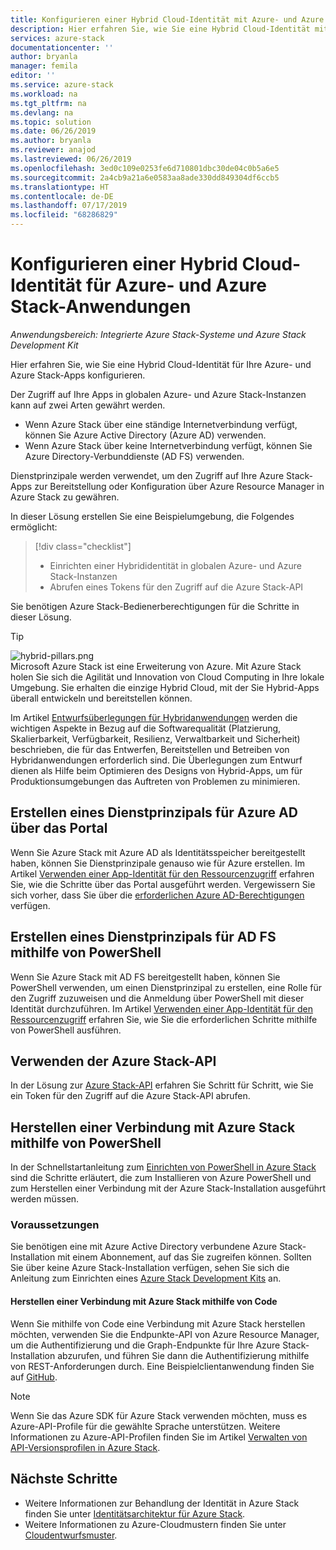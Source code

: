 ```yaml
---
title: Konfigurieren einer Hybrid Cloud-Identität mit Azure- und Azure Stack-Apps | Microsoft-Dokumentation
description: Hier erfahren Sie, wie Sie eine Hybrid Cloud-Identität mit Azure- und Azure Stack-Apps konfigurieren.
services: azure-stack
documentationcenter: ''
author: bryanla
manager: femila
editor: ''
ms.service: azure-stack
ms.workload: na
ms.tgt_pltfrm: na
ms.devlang: na
ms.topic: solution
ms.date: 06/26/2019
ms.author: bryanla
ms.reviewer: anajod
ms.lastreviewed: 06/26/2019
ms.openlocfilehash: 3ed0c109e0253fe6d710801dbc30de04c0b5a6e5
ms.sourcegitcommit: 2a4cb9a21a6e0583aa8ade330dd849304df6ccb5
ms.translationtype: HT
ms.contentlocale: de-DE
ms.lasthandoff: 07/17/2019
ms.locfileid: "68286829"
---
```

# <a name="configure-hybrid-cloud-identity-for-azure-and-azure-stack-applications"></a>Konfigurieren einer Hybrid Cloud-Identität für Azure- und Azure Stack-Anwendungen

*Anwendungsbereich: Integrierte Azure Stack-Systeme und Azure Stack Development Kit*

Hier erfahren Sie, wie Sie eine Hybrid Cloud-Identität für Ihre Azure- und Azure Stack-Apps konfigurieren.

Der Zugriff auf Ihre Apps in globalen Azure- und Azure Stack-Instanzen kann auf zwei Arten gewährt werden.

 * Wenn Azure Stack über eine ständige Internetverbindung verfügt, können Sie Azure Active Directory (Azure AD) verwenden.
 * Wenn Azure Stack über keine Internetverbindung verfügt, können Sie Azure Directory-Verbunddienste (AD FS) verwenden.

Dienstprinzipale werden verwendet, um den Zugriff auf Ihre Azure Stack-Apps zur Bereitstellung oder Konfiguration über Azure Resource Manager in Azure Stack zu gewähren.

In dieser Lösung erstellen Sie eine Beispielumgebung, die Folgendes ermöglicht:

> [!div class="checklist"]
> - Einrichten einer Hybrididentität in globalen Azure- und Azure Stack-Instanzen
> - Abrufen eines Tokens für den Zugriff auf die Azure Stack-API

Sie benötigen Azure Stack-Bedienerberechtigungen für die Schritte in dieser Lösung.

> [!Tip]  
> ![hybrid-pillars.png](./media/azure-stack-solution-cloud-burst/hybrid-pillars.png)  
> Microsoft Azure Stack ist eine Erweiterung von Azure. Mit Azure Stack holen Sie sich die Agilität und Innovation von Cloud Computing in Ihre lokale Umgebung. Sie erhalten die einzige Hybrid Cloud, mit der Sie Hybrid-Apps überall entwickeln und bereitstellen können.  
> 
> Im Artikel [Entwurfsüberlegungen für Hybridanwendungen](azure-stack-edge-pattern-overview.md) werden die wichtigen Aspekte in Bezug auf die Softwarequalität (Platzierung, Skalierbarkeit, Verfügbarkeit, Resilienz, Verwaltbarkeit und Sicherheit) beschrieben, die für das Entwerfen, Bereitstellen und Betreiben von Hybridanwendungen erforderlich sind. Die Überlegungen zum Entwurf dienen als Hilfe beim Optimieren des Designs von Hybrid-Apps, um für Produktionsumgebungen das Auftreten von Problemen zu minimieren.


## <a name="create-a-service-principal-for-azure-ad-in-the-portal"></a>Erstellen eines Dienstprinzipals für Azure AD über das Portal

Wenn Sie Azure Stack mit Azure AD als Identitätsspeicher bereitgestellt haben, können Sie Dienstprinzipale genauso wie für Azure erstellen. Im Artikel [Verwenden einer App-Identität für den Ressourcenzugriff](../operator/azure-stack-create-service-principals.md#manage-an-azure-ad-service-principal) erfahren Sie, wie die Schritte über das Portal ausgeführt werden. Vergewissern Sie sich vorher, dass Sie über die [erforderlichen Azure AD-Berechtigungen](/azure/azure-resource-manager/resource-group-create-service-principal-portal#required-permissions) verfügen.

## <a name="create-a-service-principal-for-ad-fs-using-powershell"></a>Erstellen eines Dienstprinzipals für AD FS mithilfe von PowerShell

Wenn Sie Azure Stack mit AD FS bereitgestellt haben, können Sie PowerShell verwenden, um einen Dienstprinzipal zu erstellen, eine Rolle für den Zugriff zuzuweisen und die Anmeldung über PowerShell mit dieser Identität durchzuführen. Im Artikel [Verwenden einer App-Identität für den Ressourcenzugriff](../operator/azure-stack-create-service-principals.md#manage-an-ad-fs-service-principal) erfahren Sie, wie Sie die erforderlichen Schritte mithilfe von PowerShell ausführen.

## <a name="using-the-azure-stack-api"></a>Verwenden der Azure Stack-API

In der Lösung zur [Azure Stack-API](azure-stack-rest-api-use.md) erfahren Sie Schritt für Schritt, wie Sie ein Token für den Zugriff auf die Azure Stack-API abrufen.

## <a name="connect-to-azure-stack-using-powershell"></a>Herstellen einer Verbindung mit Azure Stack mithilfe von PowerShell

In der Schnellstartanleitung zum [Einrichten von PowerShell in Azure Stack](../operator/azure-stack-powershell-install.md) sind die Schritte erläutert, die zum Installieren von Azure PowerShell und zum Herstellen einer Verbindung mit der Azure Stack-Installation ausgeführt werden müssen.

### <a name="prerequisites"></a>Voraussetzungen

Sie benötigen eine mit Azure Active Directory verbundene Azure Stack-Installation mit einem Abonnement, auf das Sie zugreifen können. Sollten Sie über keine Azure Stack-Installation verfügen, sehen Sie sich die Anleitung zum Einrichten eines [Azure Stack Development Kits](../asdk/asdk-install.md) an.

#### <a name="connect-to-azure-stack-using-code"></a>Herstellen einer Verbindung mit Azure Stack mithilfe von Code

Wenn Sie mithilfe von Code eine Verbindung mit Azure Stack herstellen möchten, verwenden Sie die Endpunkte-API von Azure Resource Manager, um die Authentifizierung und die Graph-Endpunkte für Ihre Azure Stack-Installation abzurufen, und führen Sie dann die Authentifizierung mithilfe von REST-Anforderungen durch. Eine Beispielclientanwendung finden Sie auf [GitHub](https://github.com/shriramnat/HybridARMApplication).

>[!Note]
>Wenn Sie das Azure SDK für Azure Stack verwenden möchten, muss es Azure-API-Profile für die gewählte Sprache unterstützen. Weitere Informationen zu Azure-API-Profilen finden Sie im Artikel [Verwalten von API-Versionsprofilen in Azure Stack](azure-stack-version-profiles.md).

## <a name="next-steps"></a>Nächste Schritte

 - Weitere Informationen zur Behandlung der Identität in Azure Stack finden Sie unter [Identitätsarchitektur für Azure Stack](../operator/azure-stack-identity-architecture.md).
 - Weitere Informationen zu Azure-Cloudmustern finden Sie unter [Cloudentwurfsmuster](https://docs.microsoft.com/azure/architecture/patterns).

